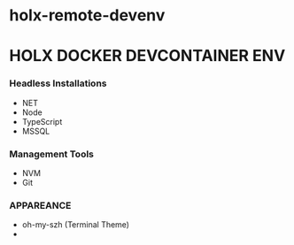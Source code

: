# holx-remote-devenv
# HOLX DOCKER DEVCONTAINER ENV

### Headless Installations
 - NET
 - Node
 - TypeScript
 - MSSQL

### Management Tools
 - NVM
 - Git

### APPAREANCE
 - oh-my-szh (Terminal Theme)
 -  